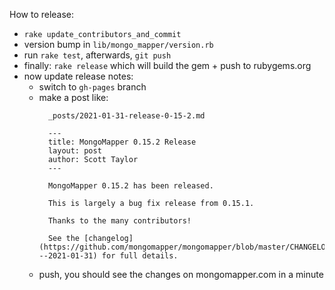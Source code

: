 How to release:

  * `rake update_contributors_and_commit`
  * version bump in `lib/mongo_mapper/version.rb`
  * run `rake test`, afterwards, `git push`
  * finally: `rake release` which will build the gem + push to rubygems.org
  * now update release notes:
    * switch to `gh-pages` branch
    * make a post like:
      ```
        _posts/2021-01-31-release-0-15-2.md

        ---
        title: MongoMapper 0.15.2 Release
        layout: post
        author: Scott Taylor
        ---

        MongoMapper 0.15.2 has been released.

        This is largely a bug fix release from 0.15.1.

        Thanks to the many contributors!

        See the [changelog](https://github.com/mongomapper/mongomapper/blob/master/CHANGELOG.md#0152---2021-01-31) for full details.
      ```
    * push, you should see the changes on mongomapper.com in a minute
